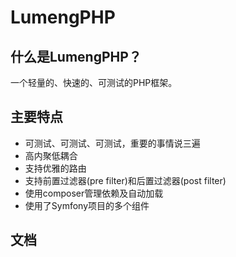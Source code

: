 LumengPHP
=========

什么是LumengPHP？
----------------

一个轻量的、快速的、可测试的PHP框架。

主要特点
-------

* 可测试、可测试、可测试，重要的事情说三遍
* 高内聚低耦合
* 支持优雅的路由
* 支持前置过滤器(pre filter)和后置过滤器(post filter)
* 使用composer管理依赖及自动加载
* 使用了Symfony项目的多个组件

文档
----

